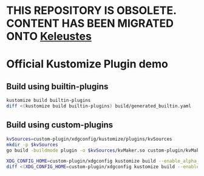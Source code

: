 # THIS REPOSITORY IS OBSOLETE. CONTENT HAS BEEN MIGRATED ONTO [Keleustes](https://github.com/keleustes/)

# Official Kustomize Plugin demo

## Build using builtin-plugins

```bash
kustomize build builtin-plugins
diff <(kustomize build builtin-plugins) build/generated_builtin.yaml
```
## Build using custom-plugins

```bash
kvSources=custom-plugin/xdgconfig/kustomize/plugins/kvSources
mkdir -p $kvSources
go build -buildmode plugin -o $kvSources/kvMaker.so custom-plugin/kvMaker.go
```

```bash
XDG_CONFIG_HOME=custom-plugin/xdgconfig kustomize build --enable_alpha_goplugins_accept_panic_risk custom-plugin
diff <(XDG_CONFIG_HOME=custom-plugin/xdgconfig kustomize build --enable_alpha_goplugins_accept_panic_risk custom-plugin) build/generated_custom.yaml
```

